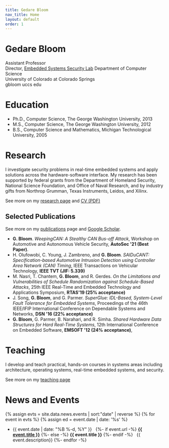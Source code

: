 ```yaml
---
title: Gedare Bloom
nav_title: Home
layout: default
order: 1
---
```


# Gedare Bloom

Assistant Professor   
Director, [Embedded Systems Security Lab](https://www.embedded-systems-security-lab.com/) 
Department of Computer Science  
University of Colorado at Colorado Springs  
gbloom uccs edu 

# Education

* Ph.D., Computer Science, The George Washington University, 2013
* M.S., Computer Science, The George Washington University, 2012
* B.S., Computer Science and Mathematics, Michigan Technological University, 2005

# Research

I investigate security problems in real-time embedded systems
and apply solutions across the hardware-software interface.
My research has been supported by
federal grants from the
Department of Homeland Security,
National Science Foundation, and
Office of Naval Research, and
by industry gifts from
Northrop Grumman, Texas Instruments, Leidos, and Xilinx.

See more on my [research page](./research.html) and
[CV (PDF)](./vitae-gedare.pdf)

## Selected Publications

See more on my
[publications](./publications.html) page and
[Google Scholar](https://scholar.google.com/citations?user=8ZBnSl4AAAAJ).
* **G. Bloom**.
  *WeepingCAN: A Stealthy CAN Bus-off Attack*,
  Workshop on Automotive and Autonomous Vehicle Security, **AutoSec '21 (Best Paper)**.
* H. Olufowobi, C. Young, J. Zambreno, and **G. Bloom**.
  *SAIDuCANT: Specification-based Automotive Intrusion Detection using Controller Area Network (CAN) Timing*,
  IEEE Transactions on Vehicular Technology, **IEEE TVT (JIF: 5.339)**
* M. Nasri, T. Chantem, **G. Bloom**, and R. Gerdes.
  *On the Limitations and Vulnerabilities of Schedule Randomization against Schedule-Based Attacks*,
  25th IEEE Real-Time and Embedded Technology and Applications Symposium,
  **RTAS'19 (25% acceptance)**
* J. Song, **G. Bloom**, and G. Parmer.
  *SuperGlue: IDL-Based, System-Level Fault Tolerance for Embedded Systems*,
  Proceedings of the 46th IEEE/IFIP International Conference on Dependable Systems and Networks,
  **DSN '16 (22% acceptance)**
* **G. Bloom**, G. Parmer, B. Narahari, and R. Simha.
  *Shared Hardware Data Structures for Hard Real-Time Systems*,
  12th International Conference on Embedded Software, **EMSOFT '12 (24% acceptance)**,

# Teaching

I develop and teach practical, hands-on courses in systems areas including
architecture, operating systems, real-time embedded systems, and security.

See more on my [teaching page](./teaching.html)

# News and Events

{% assign evts = site.data.news.events | sort:"date" | reverse %} 
{% for event in evts %}
{% assign ed = event.date | date: '%s' %}
* {{ event.date | date: "%B %-d, %Y" }} &nbsp; 
{%- if event.url -%} [**{{ event.title }}**]({{event.url}})
{%- else -%} **{{ event.title }}** {%- endif -%}
&nbsp; {{ event.description}}
{%- endfor -%}

